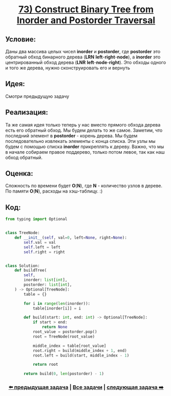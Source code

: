 <div align='center'>
<h1><a href='https://leetcode.com/problems/construct-binary-tree-from-inorder-and-postorder-traversal/description/'><strong>73) Construct Binary Tree from Inorder and Postorder Traversal</strong></a></h1>
</div>

## **Условие:**

Даны два массива целых чисел **inorder** и **postorder**, где **postorder** это обратный обход бинарного дерева (**LRN** **left**-**right**-**node**), а **inorder** это центрированный обход дерева (**LNR** **left**-**node**-**right**). Это обходы одного и того же дерева, нужно сконструировать его и вернуть

## **Идея:**

Смотри предыдущую задачу

## **Реализация:**

Та же самая идея только теперь у нас вместо прямого обхода дерева есть его обратный обход. Мы будем делать то же самое. Заметим, что последний элемент в **postorder** - корень дерева. Мы будем последовательно извлекать элементы с конца списка. Эти узлы мы будем с помощью списка **inorder** прикреплять к дереву. Важно, что мы в начале собираем правое поддерево, только потом левое, так как наш обход обратный.



## **Оценка:**

Сложность по времени будет **O**(**N**), где **N** - количество узлов в дереве. По памяти **O**(**N**), расходы на хэш-таблицу. :)

## Код:
```python
from typing import Optional


class TreeNode:
    def __init__(self, val=0, left=None, right=None):
        self.val = val
        self.left = left
        self.right = right


class Solution:
    def buildTree(
        self,
        inorder: list[int],
        postorder: list[int],
    ) -> Optional[TreeNode]:
        table = {}

        for i in range(len(inorder)):
            table[inorder[i]] = i

        def build(start: int, end: int) -> Optional[TreeNode]:
            if start > end:
                return None
            root_value = postorder.pop()
            root = TreeNode(root_value)

            middle_index = table[root_value]
            root.right = build(middle_index + 1, end)
            root.left = build(start, middle_index - 1)

            return root

        return build(0, len(postorder) - 1)

```

<div align='center'><h3><a href='https://github.com/TAskMAster339/PythonAlgorithms/tree/main/72.Construct%20Binary%20Tree%20from%20Preorder%20and%20Inorder%20Traversal'>⬅️ предыдущая задача</a>&nbsp;|&nbsp;<a href='https://github.com/TAskMAster339/PythonAlgorithms/tree/main/README.md'>Все задачи</a>&nbsp;|&nbsp;<a href='https://github.com/TAskMAster339/PythonAlgorithms/tree/main/74.Populating%20Next%20Right%20Pointers%20in%20Each%20Node%20II'>следующая задача ➡️</a></h3></div>